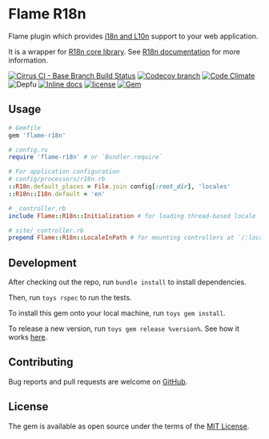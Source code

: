 # Flame R18n

Flame plugin which provides
[i18n and L10n](https://en.wikipedia.org/wiki/Internationalization_and_localization) support
to your web application.

It is a wrapper for [R18n core library](https://github.com/r18n/r18n-core).
See [R18n documentation](https://github.com/r18n/r18n-core/blob/main/README.md)
for more information.

[![Cirrus CI - Base Branch Build Status](https://img.shields.io/cirrus/github/AlexWayfer/flame-r18n?style=flat-square)](https://cirrus-ci.com/github/AlexWayfer/flame-r18n)
[![Codecov branch](https://img.shields.io/codecov/c/github/AlexWayfer/flame-r18n/main.svg?style=flat-square)](https://codecov.io/gh/AlexWayfer/flame-r18n)
[![Code Climate](https://img.shields.io/codeclimate/maintainability/AlexWayfer/flame-r18n.svg?style=flat-square)](https://codeclimate.com/github/AlexWayfer/flame-r18n)
![Depfu](https://img.shields.io/depfu/AlexWayfer/flame-r18n?style=flat-square)
[![Inline docs](https://inch-ci.org/github/AlexWayfer/flame-r18n.svg?branch=main)](https://inch-ci.org/github/AlexWayfer/flame-r18n)
[![license](https://img.shields.io/github/license/AlexWayfer/flame-r18n.svg?style=flat-square)](https://github.com/AlexWayfer/flame-r18n/blob/main/LICENSE.txt)
[![Gem](https://img.shields.io/gem/v/flame-r18n.svg?style=flat-square)](https://rubygems.org/gems/flame-r18n)

## Usage

```ruby
# Gemfile
gem 'flame-r18n'

# config.ru
require 'flame-r18n' # or `Bundler.require`

# For application configuration
# config/processors/r18n.rb
::R18n.default_places = File.join config[:root_dir], 'locales'
::R18n::I18n.default = 'en'

# _controller.rb
include Flame::R18n::Initialization # for loading thread-based locale

# site/_controller.rb
prepend Flame::R18n::LocaleInPath # for mounting controllers at `/:locale`
```

## Development

After checking out the repo, run `bundle install` to install dependencies.

Then, run `toys rspec` to run the tests.

To install this gem onto your local machine, run `toys gem install`.

To release a new version, run `toys gem release %version%`.
See how it works [here](https://github.com/AlexWayfer/gem_toys#release).

## Contributing

Bug reports and pull requests are welcome on [GitHub](https://github.com/AlexWayfer/flame-r18n).

## License

The gem is available as open source under the terms of the
[MIT License](https://opensource.org/licenses/MIT).
